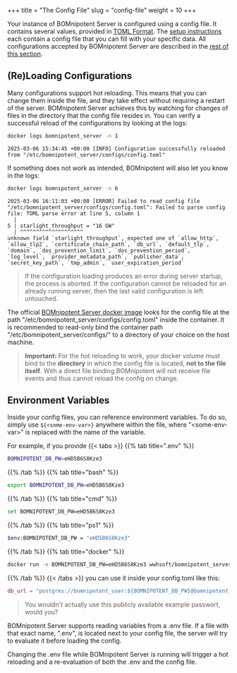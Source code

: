 +++
title = "The Config File"
slug = "config-file"
weight = 10
+++

Your instance of BOMnipotent Server is configured using a config file. It contains several values, provided in [TOML Format](https://toml.io/en/). The [setup instructions](/server/setup/starting/) each contain a config file that you can fill with your specific data. All configurations accepted by BOMnipotent Server are described in the [rest of this section](/server/configuration/).

## (Re)Loading Configurations

Many configurations support hot reloading. This means that you can change them inside the file, and they take effect without requiring a restart of the server. BOMnipotent Server achieves this by watching for changes of files in the directory that the config file resides in. You can verify a successful reload of the configurations by looking at the logs:
```bash
docker logs bomnipotent_server -n 1
```
``` {wrap="false" title="output"}
2025-03-06 15:34:45 +00:00 [INFO] Configuration successfully reloaded from "/etc/bomnipotent_server/configs/config.toml"
```
If something does not work as intended, BOMnipotent will also let you know in the logs:
```bash
docker logs bomnipotent_server -n 6
```
``` {wrap="false" title="output"}
2025-03-06 16:11:03 +00:00 [ERROR] Failed to read config file "/etc/bomnipotent_server/configs/config.toml": Failed to parse config file: TOML parse error at line 5, column 1
  |
5 | starlight_throughput = "16 GW"
  | ^^^^^^^^^^^^^^^^^^^^
unknown field `starlight_throughput`, expected one of `allow_http`, `allow_tlp2`, `certificate_chain_path`, `db_url`, `default_tlp`, `domain`, `dos_prevention_limit`, `dos_prevention_period`, `log_level`, `provider_metadata_path`, `publisher_data`, `secret_key_path`, `tmp_admin`, `user_expiration_period`
```

> If the configuration loading produces an error during server startup, the process is aborted. If the configuration cannot be reloaded for an already running server, then the last valid configuration is left untouched.

The official [BOMnipotent Server docker image](https://hub.docker.com/r/wwhsoft/bomnipotent_server) looks for the config file at the path "/etc/bomnipotent_server/configs/config.toml" inside the container. It is recommended to read-only bind the container path "/etc/bomnipotent_server/configs/" to a directory of your choice on the host machine.

> **Important:** For the hot reloading to work, your docker volume must bind to the **directory** in which the config file is located, **not to the file itself**. With a direct file binding BOMnipotent will not receive file events and thus cannot reload the config on change.

## Environment Variables

Inside your config files, you can reference environment variables. To do so, simply use `${<some-env-var>}` anywhere within the file, where "\<some-env-var\>" is replaced with the name of the variable.

For example, if you provide
{{< tabs >}}
{{% tab title=".env" %}}
```bash
BOMNIPOTENT_DB_PW=eHD5B6S8Kze3
```
{{% /tab %}}
{{% tab title="bash" %}}
```bash
export BOMNIPOTENT_DB_PW=eHD5B6S8Kze3
```
{{% /tab %}}
{{% tab title="cmd" %}}
```bash
set BOMNIPOTENT_DB_PW=eHD5B6S8Kze3
```
{{% /tab %}}
{{% tab title="ps1" %}}
```bash
$env:BOMNIPOTENT_DB_PW = "eHD5B6S8Kze3"
```
{{% /tab %}}
{{% tab title="docker" %}}
```bash
docker run -e BOMNIPOTENT_DB_PW=eHD5B6S8Kze3 wwhsoft/bomnipotent_server --detach
```
{{% /tab %}}
{{< /tabs >}}
you can use it inside your config.toml like this:
```toml
db_url = "postgres://bomnipotent_user:${BOMNIPOTENT_DB_PW}@bomnipotent_db:5432/bomnipotent_db"
```

> You wouldn't actually use this publicly available example passwort, would you?

BOMnipotent Server supports reading variables from a .env file. If a file with that exact name, ".env", is located next to your config file, the server will try to evaluate it before loading the config.

Changing the .env file while BOMnipotent Server is running will trigger a hot reloading and a re-evaluation of both the .env and the config file.
